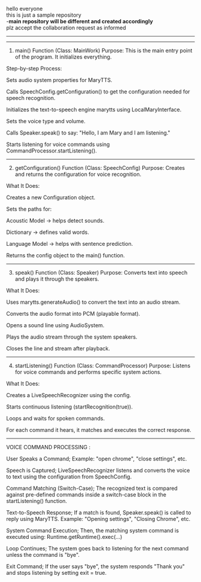 hello everyone<br>
this is just a sample repository<br>
-**main repository will be different and created accordingly** <br>
plz accept the collaboration request as informed <br>
_______________________________________________________________________________________________________________________
_______________________________________________________________________________________________________________________
1. main() Function (Class: MainWork)
Purpose: This is the main entry point of the program. It initializes everything.

Step-by-step Process:

Sets audio system properties for MaryTTS.

Calls SpeechConfig.getConfiguration() to get the configuration needed for speech recognition.

Initializes the text-to-speech engine marytts using LocalMaryInterface.

Sets the voice type and volume.

Calls Speaker.speak() to say: "Hello, I am Mary and I am listening."

Starts listening for voice commands using CommandProcessor.startListening().

___________________________________________________________________________________________________________________
 2. getConfiguration() Function (Class: SpeechConfig)
Purpose: Creates and returns the configuration for voice recognition.

What It Does:

Creates a new Configuration object.

Sets the paths for:

Acoustic Model → helps detect sounds.

Dictionary → defines valid words.

Language Model → helps with sentence prediction.

Returns the config object to the main() function.
_______________________________________________________________________________________________________
 3. speak() Function (Class: Speaker)
Purpose: Converts text into speech and plays it through the speakers.

What It Does:

Uses marytts.generateAudio() to convert the text into an audio stream.

Converts the audio format into PCM (playable format).

Opens a sound line using AudioSystem.

Plays the audio stream through the system speakers.

Closes the line and stream after playback.
__________________________________________________________________________________________________________
4. startListening() Function (Class: CommandProcessor)
Purpose: Listens for voice commands and performs specific system actions.

What It Does:

Creates a LiveSpeechRecognizer using the config.

Starts continuous listening (startRecognition(true)).

Loops and waits for spoken commands.

For each command it hears, it matches and executes the correct response.
_______________________________________________________________________________________________________
VOICE COMMAND PROCESSING :

User Speaks a Command;
Example: "open chrome", "close settings", etc.

Speech is Captured;
LiveSpeechRecognizer listens and converts the voice to text using the configuration from SpeechConfig.

Command Matching (Switch-Case);
The recognized text is compared against pre-defined commands inside a switch-case block in the startListening() function.

Text-to-Speech Response;
If a match is found, Speaker.speak() is called to reply using MaryTTS.
Example: "Opening settings", "Closing Chrome", etc.

System Command Execution;
Then, the matching system command is executed using:
Runtime.getRuntime().exec(...)

Loop Continues;
The system goes back to listening for the next command unless the command is "bye".

Exit Command;
If the user says "bye", the system responds "Thank you" and stops listening by setting exit = true.


